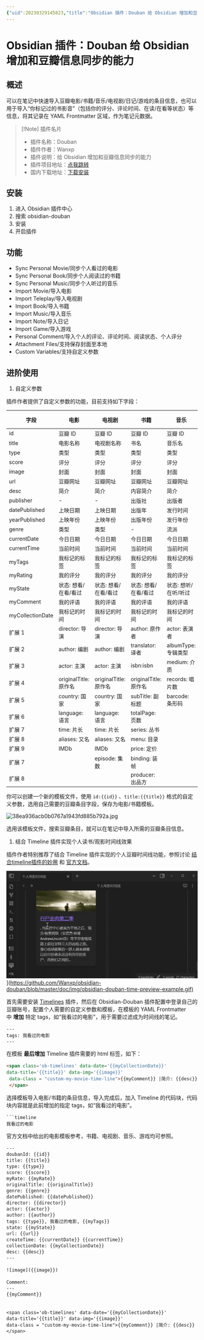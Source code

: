 ```yaml
---
{"uid":20230329145823,"title":"Obsidian 插件：Douban 给 Obsidian 增加和豆瓣信息同步的能力","tags":["Obsidian","插件","第三方集成","豆瓣"],"description":"Obsidian 插件：Douban 给 Obsidian 增加和豆瓣信息同步的能力","author":"SigiL,OS","type":"other","draft":false,"editable":false,"modified":20230613222349,"dg-publish":true,"permalink":"/lake-of-knowledge/10-obsidian/obsidian/obsidian-douban-plugin/","dgPassFrontmatter":true}
---
```



# Obsidian 插件：Douban 给 Obsidian 增加和豆瓣信息同步的能力

## 概述

可以在笔记中快速导入豆瓣电影/书籍/音乐/电视剧/日记/游戏的条目信息，也可以用于导入“你标记过的书影音”（包括你的评分、评论时间、在读/在看等状态）等信息，将其记录在 YAML Frontmatter 区域，作为笔记元数据。

> [!Note] 插件名片
> - 插件名称：Douban
> - 插件作者：Wanxp
> - 插件说明：给 Obsidian 增加和豆瓣信息同步的能力
> - 插件项目地址：[点我跳转](https://github.com/Wanxp/obsidian-douban)
> - 国内下载地址：[下载安装](https://pkmer.cn/products/plugin/pluginMarket/?obsidian-douban-plugin)

## 安装

1. 进入 Obsidian 插件中心
2. 搜索 obsidian-douban
3. 安装
4. 开启插件

## 功能

- Sync Personal Movie/同步个人看过的电影
- Sync Personal Book/同步个人阅读过的书籍
- Sync Personal Music/同步个人听过的音乐
- Import Movie/导入电影
- Import Teleplay/导入电视剧
- Import Book/导入书籍
- Import Music/导入音乐
- Import Note/导入日记
- Import Game/导入游戏
- Personal Comment/导入个人的评论、评论时间、阅读状态、个人评分
- Attachment Files/支持保存封面至本地
- Custom Variables/支持自定义参数

## 进阶使用

1. 自定义参数

插件作者提供了自定义参数的功能，目前支持如下字段：

|字段|电影|电视剧|书籍|音乐|日记|游戏|广播|
|---|---|---|---|---|---|---|---|
|id|豆瓣 ID|豆瓣 ID|豆瓣 ID|豆瓣 ID|豆瓣 ID|豆瓣 ID|-|
|title|电影名称|电视剧名称|书名|音乐名|日记标题|游戏名称|-|
|type|类型|类型|类型|类型|类型|类型|-|
|score|评分|评分|评分|评分|评分|评分|-|
|image|封面|封面|封面|封面|图片|封面|-|
|url|豆瓣网址|豆瓣网址|豆瓣网址|豆瓣网址|豆瓣网址|豆瓣网址|-|
|desc|简介|简介|内容简介|简介|简介|简介|-|
|publisher|-|-|出版社|出版者|发布者|发行商|-|
|datePublished|上映日期|上映日期|出版年|发行时间|发布时间|发行日期|-|
|yearPublished|上映年份|上映年份|出版年份|发行年份|发布年份|发行年份|-|
|genre|类型|类型|-|流派|-|类型|-|
|currentDate|今日日期|今日日期|今日日期|今日日期|今日日期|今日日期||
|currentTime|当前时间|当前时间|当前时间|当前时间|当前时间|当前时间||
|myTags|我标记的标签|我标记的标签|我标记的标签|我标记的标签|-|我标记的标签||
|myRating|我的评分|我的评分|我的评分|我的评分|-|我的评分||
|myState|状态: 想看/在看/看过|状态: 想看/在看/看过|状态: 想看/在看/看过|状态: 想听/在听/听过|-|状态: 想玩/在玩/玩过||
|myComment|我的评语|我的评语|我的评语|我的评语|-|我的评语||
|myCollectionDate|我标记的时间|我标记的时间|我标记的时间|我标记的时间|-|我标记的时间||
|扩展 1|director: 导演|director: 导演|author: 原作者|actor: 表演者|author: 作者|aliases: 别名||
|扩展 2|author: 编剧|author: 编剧|translator: 译者|albumType: 专辑类型|authorUrl: 作者网址|developer: 开发商||
|扩展 3|actor: 主演|actor: 主演|isbn:isbn|medium: 介质|content: 日记内容|platform: 平台||
|扩展 4|originalTitle: 原作名|originalTitle: 原作名|originalTitle: 原作名|records: 唱片数||||
|扩展 5|country: 国家|country: 国家|subTitle: 副标题|barcode: 条形码||||
|扩展 6|language: 语言|language: 语言|totalPage: 页数|||||
|扩展 7|time: 片长|time: 片长|series: 丛书|||||
|扩展 8|aliases: 又名|aliases: 又名|menu: 目录|||||
|扩展 9|IMDb|IMDb|price: 定价|||||
|扩展 7||episode: 集数|binding: 装帧|||||
|扩展 8|||producer: 出品方||||

你可以创建一个新的模板文件，使用 `id:{{id}}` 、`title:{{title}}` 格式的自定义参数，选用自己需要的豆瓣条目字段，保存为电影/书籍模板。

![38ea936acb0b0767a1943fd885b792a.jpg](https://cdn.pkmer.cn/images/38ea936acb0b0767a1943fd885b792a.jpg!pkmer)

选用该模板文件，搜索豆瓣条目，就可以在笔记中导入所需的豆瓣条目信息。

1. 结合 Timeline 插件实现个人读书/观影时间线效果

插件作者特别推荐了结合 Timeline 插件实现的个人豆瓣时间线功能，参照讨论 [结合timeline插件的妙用](https://github.com/Wanxp/obsidian-douban/issues/19#issuecomment-1428307130) 和 [官方文档](https://github.com/Wanxp/obsidian-douban/blob/master/doc/Obsidian-Douban-TimeLine.md)。

![](https://github.com/Wanxp/obsidian-douban/raw/master/doc/img/obsidian-douban-time-preview-example.gif)](<https://github.com/Wanxp/obsidian-douban/blob/master/doc/img/obsidian-douban-time-preview-example.gif)>

首先需要安装 [Timelines](https://github.com/Darakah/obsidian-timelines) 插件，然后在 Obsidian-Douban 插件配置中登录自己的豆瓣账号，配置个人需要的自定义参数和模板，在模板的 YAML Frontmatter 中 **增加** 特定 tags，如“我看过的电影”，用于需要过滤成为时间线的笔记。

````
---
tags: 我看过的电影
---
````

在模板 **最后增加** Timeline 插件需要的 html 标签，如下：

````html
<span class='ob-timelines' data-date='{{myCollectionDate}}' 
data-title='{{title}}' data-img='{{image}}'
 data-class = "custom-my-movie-time-line">{{myComment}} |简介: {{desc}}
 </span> 
````

选择模板导入电影/书籍的条目信息，导入完成后，加入 Timeline 的代码块，代码块内容就是此前增加的指定 tags，如“我看过的电影”。

````
```timeline
我看过的电影
````

官方文档中给出的电影模板参考，书籍、电视剧、音乐、游戏均可参照。

````
---
doubanId: {{id}}
title: {{title}}
type: {{type}}
score: {{score}}
myRate: {{myRate}}
originalTitle: {{originalTitle}}
genre: {{genre}}
datePublished: {{datePublished}}
director: {{director}}
actor: {{actor}}
author: {{author}}
tags: {{type}}, 我看过的电影, {{myTags}}
state: {{myState}}
url: {{url}}
createTime: {{currentDate}} {{currentTime}}
collectionDate: {{myCollectionDate}}
desc: {{desc}}
---

![image]({{image}})

Comment: 
---
{{myComment}}


<span class='ob-timelines' data-date='{{myCollectionDate}}'
data-title='{{title}}' data-img='{{image}}'
data-class = "custom-my-movie-time-line">{{myComment}} |简介: {{desc}}
</span> 
````